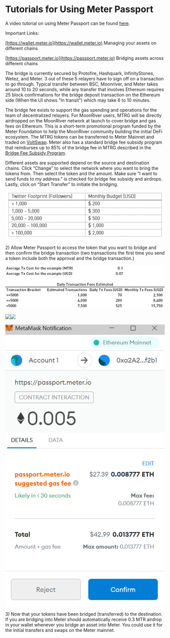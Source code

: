 # Tutorials for Using Meter Passport

A video tutorial on using Meter Passport can be found [here](https://youtu.be/pii65LCFXQ4).

Important Links:

[https://wallet.meter.io](https://wallet.meter.io)  Managing your assets on different chains

[https://passport.meter.io](https://passport.meter.io)  Bridging assets across different chains

The bridge is currently secured by Protofire, Hashquark, InfinityStones, Wetez, and Meter.  3 out of these 5 relayers have to sign off on a transaction to go through.  Typical transfer between BSC, Moonriver, and Meter takes around 10 to 20 seconds, while any transfer that involves Ethereum requires 25 block confirmations for the bridge deposit transaction on the Ethereum side (When the UI shows "In transit") which may take 6 to 10 minutes. &#x20;

The bridge fee exists to support the gas spending and operations for the team of decentralized relayers.  For MoonRiver users, MTRG will be directly airdropped on the MoonRiver network at launch to cover bridge and gas fees on Ethereum.  This is a short-term promotional program funded by the Meter Foundation to help the MoonRiver community building the initial DeFi ecosystem.  The MTRG tokens can be transferred to Meter Mainnet and traded on [VoltSwap](https://voltswap.finance).  Meter also has a standard bridge fee subsidy program that reimburses up to 85% of the bridge fee in MTRG described in the [Bridge Fee Subsidy Program](bridge-fee-subsidy-program.md).

Different assets are supported depend on the source and destination chains.  Click “Change” to select the network where you want to bring the tokens from. Then select the token and the amount. Make sure “I want to send funds to my address.” is checked for bridge fee subsidy and airdrops.  Lastly, click on “Start Transfer” to initiate the bridging.

![](<../.gitbook/assets/image (13).png>)

2\) Allow Meter Passport to access the token that you want to bridge and then confirm the bridge transaction (two transactions the first time you send a token include both the approval and the bridge transaction.)

![](<../.gitbook/assets/image (15).png>)

![](file:///C:/Users/zhuxh/AppData/Local/Temp/msohtmlclip1/01/clip\_image006.jpg)![](file:///C:/Users/zhuxh/AppData/Local/Temp/msohtmlclip1/01/clip\_image008.gif)

![](<../.gitbook/assets/image (16) (1).png>)

3\) Now that your tokens have been bridged (transferred) to the destination.  If you are bridging into Meter should automatically receive 0.3 MTR airdrop in your wallet whenever you bridge an asset into Meter.  You could use it for the initial transfers and swaps on the Meter mainnet.&#x20;

